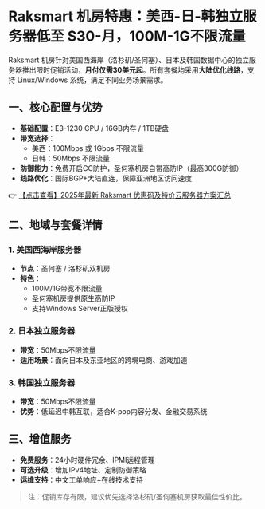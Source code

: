 # Raksmart 机房特惠：美西-日-韩独立服务器低至 $30-月，100M-1G不限流量

Raksmart 机房针对美国西海岸（洛杉矶/圣何塞）、日本及韩国数据中心的独立服务器推出限时促销活动，**月付仅需30美元起**。所有套餐均采用**大陆优化线路**，支持 Linux/Windows 系统，满足不同业务场景需求。

## 一、核心配置与优势
- **基础配置**：E3-1230 CPU / 16GB内存 / 1TB硬盘
- **带宽选择**：
  - 美西：100Mbps 或 1Gbps 不限流量
  - 日韩：50Mbps 不限流量
- **防御能力**：免费开启CC防护，圣何塞机房自带高防IP（最高300G防御）
- **线路优化**：国际BGP+大陆直连，保障亚洲地区访问速度

👉 [【点击查看】2025年最新 Raksmart 优惠码及特价云服务器方案汇总](https://bit.ly/raksmart)

## 二、地域与套餐详情
### 1. 美国西海岸服务器
- **节点**：圣何塞 / 洛杉矶双机房
- **特色**：
  - 100M/1G带宽不限流量
  - 圣何塞机房提供原生高防IP
  - 支持Windows Server正版授权

### 2. 日本独立服务器
- **带宽**：50Mbps不限流量
- **适用场景**：面向日本及东亚地区的跨境电商、游戏加速

### 3. 韩国独立服务器
- **带宽**：50Mbps不限流量
- **优势**：低延迟中韩互联，适合K-pop内容分发、金融交易系统

## 三、增值服务
- **免费服务**：24小时硬件冗余、IPMI远程管理
- **可选升级**：增加IPv4地址、定制防御策略
- **运维支持**：中文工单响应+在线技术支持

> 注：促销库存有限，建议优先选择洛杉矶/圣何塞机房获取最佳性价比。